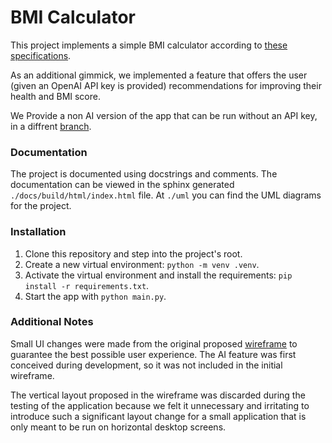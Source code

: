 # BMI Calculator
This project implements a simple BMI calculator according to [these specifications](https://github.com/DerVogel101/wx-bmi/blob/master/other/task_BMI_Total_py.html).

As an additional gimmick, we implemented a feature that offers the user (given an OpenAI API key is provided) recommendations for improving their health and BMI score.

We Provide a non AI version of the app that can be run without an API key, in a diffrent [branch](https://github.com/DerVogel101/wx-bmi/tree/no_ai).

### Documentation
The project is documented using docstrings and comments.
The documentation can be viewed in the sphinx generated `./docs/build/html/index.html` file.
At `./uml` you can find the UML diagrams for the project.

### Installation
1. Clone this repository and step into the project's root.
2. Create a new virtual environment: `python -m venv .venv`.
3. Activate the virtual environment and install the requirements: `pip install -r requirements.txt`.
4. Start the app with `python main.py`.

### Additional Notes
Small UI changes were made from the original proposed [wireframe](https://github.com/DerVogel101/wx-bmi/blob/master/other/wireframe.png) to guarantee the best possible user experience. The AI feature was first conceived during development, so it was not included in the initial wireframe.

The vertical layout proposed in the wireframe was discarded during the testing of the application because we felt it unnecessary and irritating to introduce such a significant layout change for a small application that is only meant to be run on horizontal desktop screens. 
